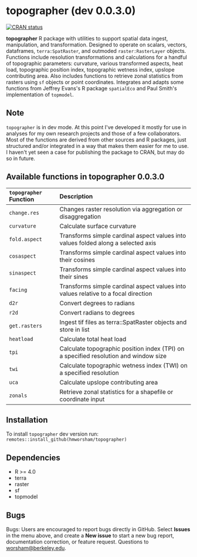 # topographer (dev 0.0.3.0)
<!-- badges: start -->
[![CRAN status](http://www.r-pkg.org/badges/version/topographer)](https://cran.r-project.org/package=topographer)

<!-- badges: end -->
**topographer** R package with utilities to support spatial data ingest, manipulation, and transformation.
	Designed to operate on scalars, vectors, dataframes, `terra:SpatRaster`, and outmoded `raster:RasterLayer` objects.
	Functions include resolution transformations and calculations for a handful of topographic parameters: curvature,
	various transformed aspects, heat load, topographic position index, topographic wetness index, upslope 
	contributing area. Also includes functions to retrieve zonal statistics from rasters using `sf` objects or 
	point coordinates. Integrates and adapts some functions from Jeffrey Evans's R package `spatialEco` and Paul Smith's implementation of `topmodel`.

## Note
`topographer` is in dev mode. At this point I've developed it mostly for use in analyses for my own research projects and those of a few collaborators. Most of the functions are derived from other sources and R packages, just structured and/or integrated in a way that makes them easier for me to use. I haven't yet seen a case for publishing the package to CRAN, but may do so in future. 

## Available functions in topographer 0.0.3.0

| `topographer` Function       | Description                                                                             |
|:-----------------------------|:----------------------------------------------------------------------------------------|
| `change.res`                 | Changes raster resolution via aggregation or disaggregation  |
| `curvature`                  | Calculate surface curvature |
| `fold.aspect`                | Transforms simple cardinal aspect values into values folded along a selected axis  |
| `cosaspect`                 | Transforms simple cardinal aspect values into their cosines  |
| `sinaspect`                 | Transforms simple cardinal aspect values into their sines  |
| `facing`                     | Transforms simple cardinal aspect values into values relative to a focal direction  |
| `d2r`                        | Convert degrees to radians  |
| `r2d`                        | Convert radians to degrees  |
| `get.rasters`                | Ingest tif files as terra::SpatRaster objects and store in list  |
| `heatload`                   | Calculate total heat load  | 
| `tpi`                        | Calculate topographic position index (TPI) on a specified resolution and window size  |
| `twi`                        | Calculate topographic wetness index (TWI) on a specified resolution  | 
| `uca`                        | Calculate upslope contributing area  | 
| `zonals`                     | Retrieve zonal statistics for a shapefile or coordinate input  | 

## Installation
To install `topographer` dev version run:
`remotes::install_github(hmworsham/topographer)`

## Dependencies
- R >= 4.0
- terra
- raster
- sf
- topmodel

## Bugs
Bugs: Users are encouraged to report bugs directly in GitHub. Select **Issues** in the menu above, and create a **New issue** to start a new bug report, documentation correction, or feature request. Questions to worsham@berkeley.edu.

